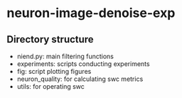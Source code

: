# neuron-image-denoise-exp

## Directory structure

* niend.py: main filtering functions
* experiments: scripts conducting experiments
* fig: script plotting figures
* neuron_quality: for calculating swc metrics
* utils: for operating swc